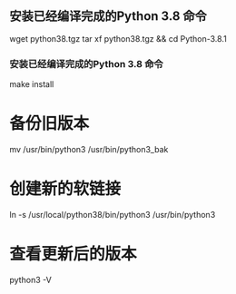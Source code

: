 ## 安装已经编译完成的Python 3.8 命令
wget python38.tgz 
tar xf python38.tgz  && cd Python-3.8.1

### 安装已经编译完成的Python 3.8 命令
make install

# 备份旧版本
mv /usr/bin/python3 /usr/bin/python3_bak

# 创建新的软链接
ln -s /usr/local/python38/bin/python3 /usr/bin/python3

# 查看更新后的版本
python3 -V
